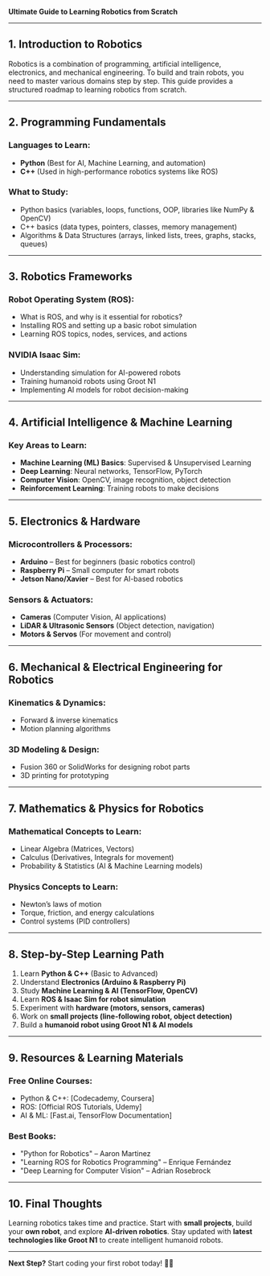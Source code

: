 **Ultimate Guide to Learning Robotics from Scratch**

---

## **1. Introduction to Robotics**
Robotics is a combination of programming, artificial intelligence, electronics, and mechanical engineering. To build and train robots, you need to master various domains step by step. This guide provides a structured roadmap to learning robotics from scratch.

---

## **2. Programming Fundamentals**
### **Languages to Learn:**
- **Python** (Best for AI, Machine Learning, and automation)
- **C++** (Used in high-performance robotics systems like ROS)

### **What to Study:**
- Python basics (variables, loops, functions, OOP, libraries like NumPy & OpenCV)
- C++ basics (data types, pointers, classes, memory management)
- Algorithms & Data Structures (arrays, linked lists, trees, graphs, stacks, queues)

---

## **3. Robotics Frameworks**
### **Robot Operating System (ROS):**
- What is ROS, and why is it essential for robotics?
- Installing ROS and setting up a basic robot simulation
- Learning ROS topics, nodes, services, and actions

### **NVIDIA Isaac Sim:**
- Understanding simulation for AI-powered robots
- Training humanoid robots using Groot N1
- Implementing AI models for robot decision-making

---

## **4. Artificial Intelligence & Machine Learning**
### **Key Areas to Learn:**
- **Machine Learning (ML) Basics**: Supervised & Unsupervised Learning
- **Deep Learning**: Neural networks, TensorFlow, PyTorch
- **Computer Vision**: OpenCV, image recognition, object detection
- **Reinforcement Learning**: Training robots to make decisions

---

## **5. Electronics & Hardware**
### **Microcontrollers & Processors:**
- **Arduino** – Best for beginners (basic robotics control)
- **Raspberry Pi** – Small computer for smart robots
- **Jetson Nano/Xavier** – Best for AI-based robotics

### **Sensors & Actuators:**
- **Cameras** (Computer Vision, AI applications)
- **LiDAR & Ultrasonic Sensors** (Object detection, navigation)
- **Motors & Servos** (For movement and control)

---

## **6. Mechanical & Electrical Engineering for Robotics**
### **Kinematics & Dynamics:**
- Forward & inverse kinematics
- Motion planning algorithms

### **3D Modeling & Design:**
- Fusion 360 or SolidWorks for designing robot parts
- 3D printing for prototyping

---

## **7. Mathematics & Physics for Robotics**
### **Mathematical Concepts to Learn:**
- Linear Algebra (Matrices, Vectors)
- Calculus (Derivatives, Integrals for movement)
- Probability & Statistics (AI & Machine Learning models)

### **Physics Concepts to Learn:**
- Newton’s laws of motion
- Torque, friction, and energy calculations
- Control systems (PID controllers)

---

## **8. Step-by-Step Learning Path**
1. Learn **Python & C++** (Basic to Advanced)
2. Understand **Electronics (Arduino & Raspberry Pi)**
3. Study **Machine Learning & AI (TensorFlow, OpenCV)**
4. Learn **ROS & Isaac Sim for robot simulation**
5. Experiment with **hardware (motors, sensors, cameras)**
6. Work on **small projects (line-following robot, object detection)**
7. Build a **humanoid robot using Groot N1 & AI models**

---

## **9. Resources & Learning Materials**
### **Free Online Courses:**
- Python & C++: [Codecademy, Coursera]
- ROS: [Official ROS Tutorials, Udemy]
- AI & ML: [Fast.ai, TensorFlow Documentation]

### **Best Books:**
- "Python for Robotics" – Aaron Martinez
- "Learning ROS for Robotics Programming" – Enrique Fernández
- "Deep Learning for Computer Vision" – Adrian Rosebrock

---

## **10. Final Thoughts**
Learning robotics takes time and practice. Start with **small projects**, build your **own robot**, and explore **AI-driven robotics**. Stay updated with **latest technologies like Groot N1** to create intelligent humanoid robots.

---

**Next Step?** Start coding your first robot today! 🚀🤖

